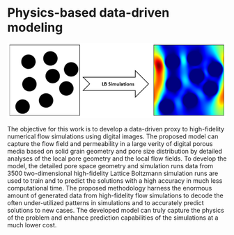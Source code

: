 # Physics-based data-driven modeling
![alt tag](docs/schematics.png)

The objective for this work is to develop a data-driven proxy to high-fidelity numerical flow simulations using digital images. 
The proposed model can capture the flow field and permeability in a large verity of digital porous media based on solid grain geometry and pore size distribution by detailed analyses of the local pore geometry and the local flow fields. 
To develop the model, the detailed pore space geometry and simulation runs data from 3500 two-dimensional high-fidelity Lattice Boltzmann simulation runs are used to train and to predict the solutions with a high accuracy in much less computational time. 
The proposed methodology harness the enormous amount of generated data from high-fidelity flow simulations to decode the often under-utilized patterns in simulations and to accurately predict solutions to new cases.
The developed model can truly capture the physics of the problem and enhance prediction capabilities of the simulations at a much lower cost. 
